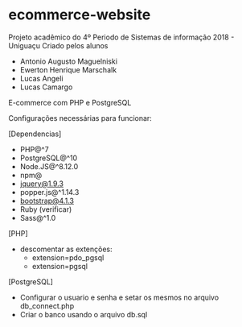 # ecommerce-website
Projeto acadêmico do 4º Periodo de Sistemas de informação 2018 - Uniguaçu
Criado pelos alunos
- Antonio Augusto Maguelniski
- Ewerton Henrique Marschalk
- Lucas Angeli
- Lucas Camargo

E-commerce com PHP e PostgreSQL





Configurações necessárias para funcionar:

[Dependencias]
- PHP@^7
- PostgreSQL@^10
- Node.JS@^8.12.0
- npm@
- jquery@1.9.3
- popper.js@^1.14.3
- bootstrap@4.1.3
- Ruby (verificar)
- Sass@^1.0

[PHP]
- descomentar as extenções:
	- extension=pdo_pgsql
	- extension=pgsql

[PostgreSQL]
- Configurar o usuario e senha e setar os mesmos no arquivo db_connect.php 
- Criar o banco usando o arquivo db.sql